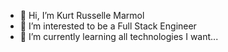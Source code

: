 - 👋 Hi, I’m Kurt Russelle Marmol
- 👀 I’m interested to be a Full Stack Engineer
- 🌱 I’m currently learning all technologies I want...
<!---
- 💞️ I’m looking to collaborate on ...
- 📫 How to reach me ...
--->

<!---
jkrmarmol/jkrmarmol is a ✨ special ✨ repository because its `README.md` (this file) appears on your GitHub profile.
You can click the Preview link to take a look at your changes.
--->
